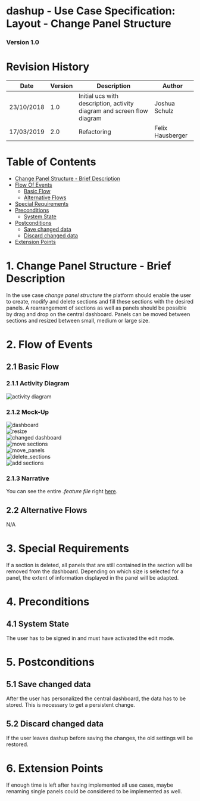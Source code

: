 dashup - Use Case Specification: Layout - Change Panel Structure
============================================
### Version 1.0

# Revision History

| Date       | Version | Description                                                            | Author           |
|------------|---------|------------------------------------------------------------------------|------------------|
| 23/10/2018 | 1.0     | Initial ucs with description, activity diagram and screen flow diagram | Joshua Schulz    |
| 17/03/2019 | 2.0     | Refactoring                                                            | Felix Hausberger |

# Table of Contents

- [Change Panel Structure - Brief Description](#1-change-panel-structure---brief-description) 
- [Flow Of Events](#2-flow-of-events)
    - [Basic Flow](#21-basic-flow)   
    - [Alternative Flows](#22-alternative-flows)
- [Special Requirements](#3-special-requirements)
- [Preconditions](#4-preconditions)
    - [System State](#41-system-state)
- [Postconditions](#5-postconditions) 
    - [Save changed data](#51-save-changed-data)
    - [Discard changed data](#52-discard-changed-data)
- [Extension Points](#6-extension-points)

# 1. Change Panel Structure - Brief Description
In the use case _change panel structure_ the platform should enable the user to create, modify and delete sections and 
fill these sections with the desired panels. A rearrangement of sections as well as panels should be possible by drag 
and drop on the central dashboard. Panels can be moved between sections and resized between small, medium or large size. 

# 2. Flow of Events

## 2.1 Basic Flow

### 2.1.1 Activity Diagram
<img src="./activity_diagrams/change_panel_structure.png" alt="activity diagram" />
 
### 2.1.2 Mock-Up
<img src="./mockups/dashboard.png" alt="dashboard" />
<br />
<img src="./mockups/resize.png" alt="resize" />
<br />
<img src="./mockups/changed_dashboard.png" alt="changed dashboard" />
<br />
<img src="./mockups/move_sections.png" alt="move sections" />
<br />
<img src="./mockups/move_panels.png" alt="move_panels" />
<br />
<img src="./mockups/delete_sections.png" alt="delete_sections" />
<br />
<img src="./mockups/add_sections.png" alt="add sections" />
<br />

### 2.1.3 Narrative
You can see the entire _.feature file_ right <a href="./narratives/change_panel_structure.feature">here</a>.

## 2.2 Alternative Flows
N/A

# 3. Special Requirements
If a section is deleted, all panels that are still contained in the section will be removed from the dashboard. 
Depending on which size is selected for a panel, the extent of information displayed in the panel will be adapted.

# 4. Preconditions

## 4.1 System State
The user has to be signed in and must have activated the edit mode.

# 5. Postconditions

## 5.1 Save changed data
After the user has personalized the central dashboard, the data has to be stored. This is necessary
to get a persistent change. 

## 5.2 Discard changed data
If the user leaves dashup before saving the changes, the old settings will be restored.

# 6. Extension Points
If enough time is left after having implemented all use cases, maybe renaming single panels could be considered to be 
implemented as well.